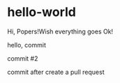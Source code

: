 # hello-world

Hi, Popers!Wish everything goes Ok!

hello, commit

commit #2

commit after create a pull request
